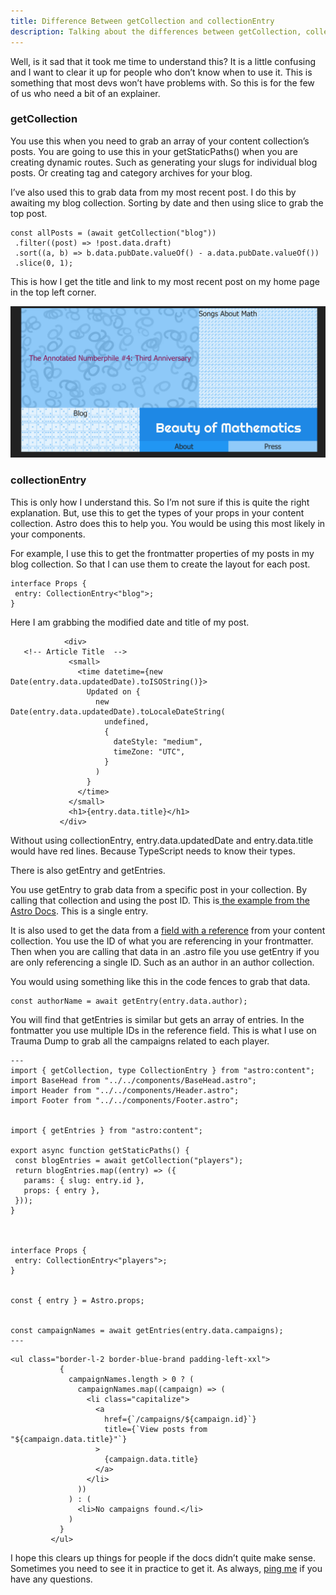 ```yaml
---
title: Difference Between getCollection and collectionEntry
description: Talking about the differences between getCollection, collectionEntry, getEntry, and getEntries.
---
```


Well, is it sad that it took me time to understand this? It is a little confusing and I want to clear it up for people who don’t know when to use it. This is something that most devs won’t have problems with. So this is for the few of us who need a bit of an explainer.

### getCollection

You use this when you need to grab an array of your content collection’s posts. You are going to use this in your getStaticPaths() when you are creating dynamic routes. Such as generating your slugs for individual blog posts. Or creating tag and category archives for your blog.

I’ve also used this to grab data from my most recent post. I do this by awaiting my blog collection. Sorting by date and then using slice to grab the top post.

```
const allPosts = (await getCollection("blog"))
 .filter((post) => !post.data.draft)
 .sort((a, b) => b.data.pubDate.valueOf() - a.data.pubDate.valueOf())
 .slice(0, 1);
```

This is how I get the title and link to my most recent post on my home page in the top left corner.

![Screenshot of the Beauty of Mathematics Home Page](../../../assets/beauty-of-mathematics-home.png)

### collectionEntry

This is only how I understand this. So I’m not sure if this is quite the right explanation. But, use this to get the types of your props in your content collection. Astro does this to help you. You would be using this most likely in your components.

For example, I use this to get the frontmatter properties of my posts in my blog collection. So that I can use them to create the layout for each post.

```
interface Props {
 entry: CollectionEntry<"blog">;
}
```

Here I am grabbing the modified date and title of my post.

```
            <div>
   <!-- Article Title  -->
             <small>
               <time datetime={new Date(entry.data.updatedDate).toISOString()}>
                 Updated on {
                   new Date(entry.data.updatedDate).toLocaleDateString(
                     undefined,
                     {
                       dateStyle: "medium",
                       timeZone: "UTC",
                     }
                   )
                 }
               </time>
             </small>
             <h1>{entry.data.title}</h1>
           </div>
```

Without using collectionEntry, entry.data.updatedDate and entry.data.title would have red lines. Because TypeScript needs to know their types.

There is also getEntry and getEntries.

You use getEntry to grab data from a specific post in your collection. By calling that collection and using the post ID. This is[ the example from the Astro Docs](https://docs.astro.build/en/reference/modules/astro-content/#getentry). This is a single entry.

It is also used to get the data from a [field with a reference](https://www.youtube.com/watch?v=Fcw4c3wzm7I) from your content collection. You use the ID of what you are referencing in your frontmatter. Then when you are calling that data in an .astro file you use getEntry if you are only referencing a single ID. Such as an author in an author collection.

You would using something like this in the code fences to grab that data.

```
const authorName = await getEntry(entry.data.author);
```

You will find that getEntries is similar but gets an array of entries. In the fontmatter you use multiple IDs in the reference field. This is what I use on Trauma Dump to grab all the campaigns related to each player.

```
---
import { getCollection, type CollectionEntry } from "astro:content";
import BaseHead from "../../components/BaseHead.astro";
import Header from "../../components/Header.astro";
import Footer from "../../components/Footer.astro";


import { getEntries } from "astro:content";

export async function getStaticPaths() {
 const blogEntries = await getCollection("players");
 return blogEntries.map((entry) => ({
   params: { slug: entry.id },
   props: { entry },
 }));
}



interface Props {
 entry: CollectionEntry<"players">;
}


const { entry } = Astro.props;


const campaignNames = await getEntries(entry.data.campaigns);
---
```

```
<ul class="border-l-2 border-blue-brand padding-left-xxl">
           {
             campaignNames.length > 0 ? (
               campaignNames.map((campaign) => (
                 <li class="capitalize">
                   <a
                     href={`/campaigns/${campaign.id}`}
                     title={`View posts from "${campaign.data.title}"`}
                   >
                     {campaign.data.title}
                   </a>
                 </li>
               ))
             ) : (
               <li>No campaigns found.</li>
             )
           }
         </ul>
```

I hope this clears up things for people if the docs didn’t quite make sense. Sometimes you need to see it in practice to get it. As always, [ping me](mailto:suzza@susansilver.net) if you have any questions.
